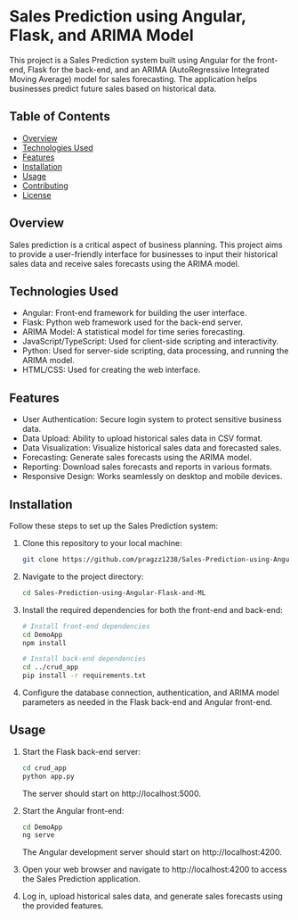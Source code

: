 # Sales Prediction using Angular, Flask, and ARIMA Model

This project is a Sales Prediction system built using Angular for the front-end, Flask for the back-end, and an ARIMA (AutoRegressive Integrated Moving Average) model for sales forecasting. The application helps businesses predict future sales based on historical data.

## Table of Contents

- [Overview](#overview)
- [Technologies Used](#technologies-used)
- [Features](#features)
- [Installation](#installation)
- [Usage](#usage)
- [Contributing](#contributing)
- [License](#license)

## Overview

Sales prediction is a critical aspect of business planning. This project aims to provide a user-friendly interface for businesses to input their historical sales data and receive sales forecasts using the ARIMA model.

## Technologies Used

- Angular: Front-end framework for building the user interface.
- Flask: Python web framework used for the back-end server.
- ARIMA Model: A statistical model for time series forecasting.
- JavaScript/TypeScript: Used for client-side scripting and interactivity.
- Python: Used for server-side scripting, data processing, and running the ARIMA model.
- HTML/CSS: Used for creating the web interface.

## Features

- User Authentication: Secure login system to protect sensitive business data.
- Data Upload: Ability to upload historical sales data in CSV format.
- Data Visualization: Visualize historical sales data and forecasted sales.
- Forecasting: Generate sales forecasts using the ARIMA model.
- Reporting: Download sales forecasts and reports in various formats.
- Responsive Design: Works seamlessly on desktop and mobile devices.

## Installation

Follow these steps to set up the Sales Prediction system:

1. Clone this repository to your local machine:

   ```bash
   git clone https://github.com/pragzz1238/Sales-Prediction-using-Angular-Flask-and-ML.git
   ```

2. Navigate to the project directory:

     ```bash
     cd Sales-Prediction-using-Angular-Flask-and-ML
     ```

3. Install the required dependencies for both the front-end and back-end:

     ```bash
     # Install front-end dependencies
     cd DemoApp
     npm install
     
     # Install back-end dependencies
     cd ../crud_app
     pip install -r requirements.txt
     ```

4. Configure the database connection, authentication, and ARIMA model parameters as needed in the Flask back-end and Angular front-end.

## Usage

1. Start the Flask back-end server:

     ```bash
     cd crud_app
     python app.py
     ```
     The server should start on http://localhost:5000.

2. Start the Angular front-end:

     ```bash
     cd DemoApp
     ng serve
     ```
     The Angular development server should start on http://localhost:4200.

3. Open your web browser and navigate to http://localhost:4200 to access the Sales Prediction application.

4. Log in, upload historical sales data, and generate sales forecasts using the provided features.
